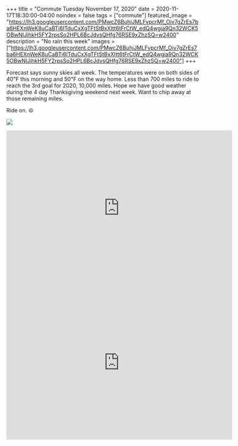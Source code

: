 +++
title =  "Commute Tuesday November 17, 2020"
date = 2020-11-17T18:30:00-04:00
noindex = false
tags = ["commute"]
featured_image = "https://lh3.googleusercontent.com/PMwcZ6BuhjJMLFvpcrMf_Oiv7gZrEs7ba6HEXnWeK8uCaBTi6ITduCxXgTFtStBxXItt6tFrCtW_edQ4wgia9Qn32WCK5OBwNIJihkH5FY2rpsSo2HPL6BcJdvsQHfg76RSE9xZhzSQ=w2400"
description = "No rain this week"
images = ["https://lh3.googleusercontent.com/PMwcZ6BuhjJMLFvpcrMf_Oiv7gZrEs7ba6HEXnWeK8uCaBTi6ITduCxXgTFtStBxXItt6tFrCtW_edQ4wgia9Qn32WCK5OBwNIJihkH5FY2rpsSo2HPL6BcJdvsQHfg76RSE9xZhzSQ=w2400"]
+++

Forecast says sunny skies all week. The temperatures were on both sides of 40℉ this morning and 50℉ on the way home. Less than 700 miles to ride to reach the 3rd goal for 2020, 10,000 miles. Hope we have good weather during the 4 day Thanksgiving weekend next week. Want to chip away at those remaining miles.  

Ride on. ☮

<a href='https://lh3.googleusercontent.com/PMwcZ6BuhjJMLFvpcrMf_Oiv7gZrEs7ba6HEXnWeK8uCaBTi6ITduCxXgTFtStBxXItt6tFrCtW_edQ4wgia9Qn32WCK5OBwNIJihkH5FY2rpsSo2HPL6BcJdvsQHfg76RSE9xZhzSQ=w2400'><img src='https://lh3.googleusercontent.com/PMwcZ6BuhjJMLFvpcrMf_Oiv7gZrEs7ba6HEXnWeK8uCaBTi6ITduCxXgTFtStBxXItt6tFrCtW_edQ4wgia9Qn32WCK5OBwNIJihkH5FY2rpsSo2HPL6BcJdvsQHfg76RSE9xZhzSQ=w2400'></a>

<iframe height='405' width='590' frameborder='0' allowtransparency='true' scrolling='no' src='https://www.strava.com/activities/4349802311/embed/2ae8f9fd8301b38ff2d5bb621fc549fec4bc4a10'></iframe>

<iframe height='405' width='590' frameborder='0' allowtransparency='true' scrolling='no' src='https://www.strava.com/activities/4353245242/embed/ac4da90913435399365c1a2bc85d15f67dc60657'></iframe>
